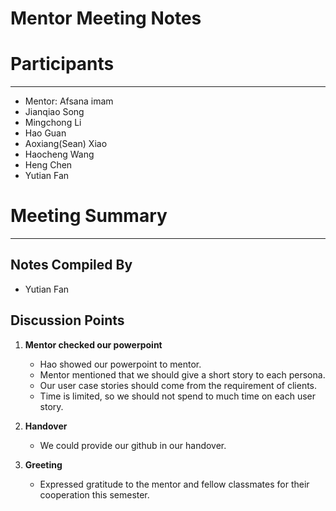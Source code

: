 # Mentor Meeting Notes

# Participants

---

- Mentor: Afsana imam
- Jianqiao Song
- Mingchong Li
- Hao Guan
- Aoxiang(Sean) Xiao
- Haocheng Wang
- Heng Chen
- Yutian Fan

# Meeting Summary

---

## Notes Compiled By

- Yutian Fan

## Discussion Points

1. **Mentor checked our powerpoint**
    - Hao showed our powerpoint to mentor.
    - Mentor mentioned that we should give a short story to each persona.
    - Our user case stories should come from the requirement of clients.
    - Time is limited, so we should not spend to much time on each user story.
    
2. **Handover**
    - We could provide our github in our handover.

3. **Greeting**
    - Expressed gratitude to the mentor and fellow classmates for their cooperation this semester.
    